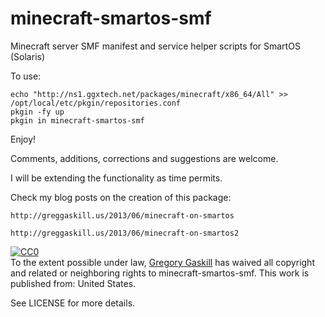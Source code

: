 minecraft-smartos-smf
=====================

Minecraft server SMF manifest and service helper scripts for SmartOS (Solaris)

To use:

	echo "http://ns1.ggxtech.net/packages/minecraft/x86_64/All" >> /opt/local/etc/pkgin/repositories.conf
	pkgin -fy up
	pkgin in minecraft-smartos-smf

Enjoy!


Comments, additions, corrections and suggestions are welcome.

I will be extending the functionality as time permits.



Check my blog posts on the creation of this package:

	http://greggaskill.us/2013/06/minecraft-on-smartos

	http://greggaskill.us/2013/06/minecraft-on-smartos2

<p xmlns:dct="http://purl.org/dc/terms/" xmlns:vcard="http://www.w3.org/2001/vcard-rdf/3.0#">
  <a rel="license"
     href="http://creativecommons.org/publicdomain/zero/1.0/">
    <img src="http://i.creativecommons.org/p/zero/1.0/88x31.png" style="border-style: none;" alt="CC0" />
  </a>
  <br />
  To the extent possible under law,
  <a rel="dct:publisher"
     href="http://greggaskill.us">
    <span property="dct:title">Gregory Gaskill</span></a>
  has waived all copyright and related or neighboring rights to
  <span property="dct:title">minecraft-smartos-smf</span>.
This work is published from:
<span property="vcard:Country" datatype="dct:ISO3166"
      content="US" about="greggaskill.us">
  United States</span>.
</p>

See LICENSE for more details.
